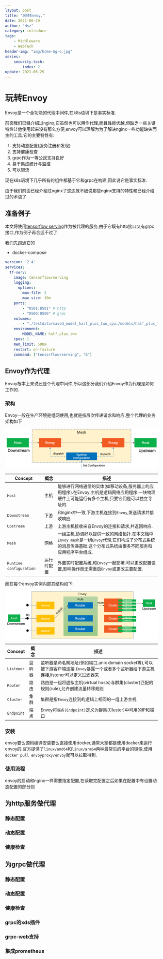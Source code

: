 ```yaml
---
layout: post
title: "玩转Envoy."
date: 2021-06-29
author: "Hsz"
category: introduce
tags:
    - Middleware
    - WebTech
header-img: "img/home-bg-o.jpg"
series:
    security-tech:
        index: 2
update: 2021-06-29
---
```

# 玩转Envoy

Envoy是一个全功能的代理中间件,在k8s语境下是事实标准.

<!--more-->

前面我们已经介绍过nginx,它虽然也可以用作代理,而且性能优越,但缺乏一些关键特性让他使用起来没有那么方便,envoy可以理解为为了解决nginx一些功能缺失而生的工具.它的主要特性有:

1. 支持动态配置(服务注册和发现)
2. 支持健康检查
3. grpc作为一等公民支持良好
4. 易于集成统计与监控
5. 可以限流

现在k8s语境下几乎所有的组件都基于它和grpc在构建,因此说它是事实标准.

由于我们前面已经介绍过nginx了这边就不细说那些nginx支持的特性和已经介绍过的术语了.

## 准备例子

本文将使用[tensorflow serving](https://github.com/tensorflow/serving)作为被代理的服务,由于它既有http接口又有grpc接口,作为例子再合适不过了.

我们先跑通它的

+ docker-compose

```yaml
version: '2.4'
services:
  tf-serv:
    image: tensorflow/serving
    logging:
      options:
        max-file: 3
        max-size: 10m
    ports:
        - "8501:8501" # http
        - "8500:8500" # grpc
    volumes:
        - "./testdata/saved_model_half_plus_two_cpu:/models/half_plus_two"
    environment:
        MODEL_NAME: half_plus_two
    cpus: 1
    mem_limit: 500m
    restart: on-failure
    command: ["tensorflow/serving", "&"]

```

## Envoy作为代理

Envoy根本上来说还是个代理中间件,所以这部分我们介绍Envoy作为代理是如何工作的.

### 架构

Envoy一般在生产环境是组网使用,也就是按层次传递请求和响应.整个代理的业务架构如下

![层次结构](../img/in-post/envoy/basic-concept.png)

| Concept                 | 概念       | 描述                                                                                                                                                           |
| ----------------------- | ---------- | -------------------------------------------------------------------------------------------------------------------------------------------------------------- |
| `Host`                  | 主机       | 能够进行网络通信的实体(如移动设备,服务器上的应用程序).在Envoy,主机是逻辑网络应用程序.一块物理硬件上可能运行有多个主机,只要它们是可以独立寻址的.                |
| `Downstream`            | 下游       | 和nginx中一致,下游主机连接到`Envoy`,发送请求并接收响应.                                                                                                        |
| `Upstream`              | 上游       | 上游主机接收来自Envoy的连接和请求,并返回响应.                                                                                                                  |
| `Mesh`                  | 网格       | 一组主机,协调好以提供一致的网络拓扑.在本文档中`Envoy mesh`是一组`Envoy`代理,它们构成了分布式系统的消息传递基础.这个分布式系统由很多不同服务和应用程序平台组成. |
| `Runtime configuration` | 运行时配置 | 外置实时配置系统,和`Envoy`一起部署.可以更改配置设置,影响操作而无需重启`Envoy`或更改主要配置.                                                                   |

而在每个envoy实例内部其结构如下:

![内部结构](../img/in-post/envoy/forward-concept.png)

| Concept    | 概念   | 描述                                                                                                                                        |
| ---------- | ------ | ------------------------------------------------------------------------------------------------------------------------------------------- |
| `Listener` | 监听器 | 监听器是命名网地址(例如端口,unix domain socket等),可以被下游客户端连接.`Envoy`暴露一个或者多个监听器给下游主机连接,listener可以定义过滤器来 |
| `Router`   | 路由   | 路由是一组将虚拟主机(virtual hosts)与群集(cluster)匹配的规则(rule),允许创建流量转移规则                                                     |
| `Cluster`  | 集群   | 集群是指`Envoy`连接到的逻辑上相同的一组上游主机                                                                                             |
| `Endpoint` | 端点   | Envoy将`端点(Endpoint)`定义为群集(Cluster)中可用的IP和端口                                                                                  |

### 安装

envoy要么源码编译安装要么直接使用docker,通常大家都是使用docker来运行envoy的.官方提供了`linux/amd64`和`linux/arm64`两种最常见的平台的镜像,使用`docker pull envoyproxy/envoy`就可以拉取得到.

### 使用流程

envoy的启动和nginx一样需要指定配置,在读取完配置之后如果在配置中有设置动态配置的部分则

## 为http服务做代理

### 静态配置

### 动态配置

### 健康检查

## 为grpc做代理

### 静态配置

### 动态配置

### 健康检查

### grpc的xds插件

### grpc-web支持

### 集成prometheus


<!-- ## Envoy的生产环境用法

Envoy在生产环境下一般是两种用法

1. 作为api网关
2. 作为Service Mesh的流量代理

### 作为API网关

什么是API网关?API网关主要功能是作为客户端访问的统一界面,并且可以管理API以确保流量安全.

API网关的主要好处之一是能够将后端系统的复杂性与客户端交互的外向API解耦.

以微服务场景举例,一个应用程序(application)可能由数十甚至数百个松散耦合的服务(service)组成,这些服务通过网络相互通信.通过将系统分解为微服务(基于业务功能的较小组件),开发团队可以比单体设计更快速地交付变更.

然而微服务架构的更大灵活性和敏捷性带来了更大的复杂性.每个服务可能用不同的语言或框架编写并通过API/RPC或消息协议与其他组件进行通信.这就是API网关的作用。API网关不是要求系统外的客户端直接与各种后端服务交互,而是在系统边缘添加一个API网关为外部客户提供一个统一的接入层,网关作为一个抽象层为整个应用提供面向外部的API端点,并掩盖了底层服务的复杂性

在后端和客户端之间有了这个抽象层又增加了一个好处:微服务架构的优势之一是各个团队可以快速,定期发布变更.然而当这些变化涉及到对API的定期更新时客户端可能很难保持更新.使用API网关可以让面向外部的API端点保持稳定,后端变化会影响到从网关到后端的连接而客户端保持不变(除非正在添加或删除功能).

此外对于从单体架构过渡到微服务的组织来说提供一致的面向客户端的接口可以使过渡过程更加顺利因为这样对前端来说是透明的,而后端的变化是隐藏的.

管理 API
API代理只是简单地路由请求和响应，而API网关则提供了围绕管理传入和传出流量的额外功能。网关还可以处理跨多个后端实例的服务发现和请求的负载均衡。在商业化API的情况下，客户根据请求的数量和/或频率付费，网关可以管理不同客户的速率限制。

API网关可以通过金丝雀发布来促进新功能的发布过程。网关将指定比例的传入请求路由到服务的新版本，使负责的团队能够监控问题，同时限制任何失败的影响。一旦团队有信心，流量就会切换到新版本。

网关的配置通常通过命令行界面或管理员API应用的策略进行管理，有些网关还提供管理GUI。

确保流量安全
作为您的应用程序的入口点，API网关的理想定位是确保传入请求的安全和保护您的系统。在网关上实施身份验证和授权可以防止恶意行为者获得对服务的访问，而节流请求的数量和维护白名单和/或黑名单可以降低分布式拒绝服务攻击的风险。API网关还可以管理客户端之间和系统内部的通信加密。

在网关处应用安全性，不仅可以减少潜在的攻击面，还可以确保策略的应用一致且高效。在微服务架构中，集中式管理比要求为每个服务实现相同的功能更有效率，因为要实现的话可能会使用不同的语言和框架。

何时需要使用 API 网关？
虽然API以各种形式存在了几十年，但在过去的10年里，API的数量有了巨大的增长，因为组织越来越多地采用API优先的开发方法。在构建产品时，不是将客户端如网站或基于GUI的应用程序与后端紧密耦合，然后构建和暴露API，以允许第三方与同一系统进行交互，而是专注于提供一个对外的API，该API将被内部和外部的所有客户消费。这样不仅效率更高，而且还能为系统提供更多的使用机会。

举个简单的例子，一家航空公司有一个管理航班时刻表和可用性的系统。同样的API可以被航空公司自己的网站和移动应用以及第三方旅行预订服务使用，无论是面向企业还是面向消费者。虽然API优先的方法避免了新功能发布时的重复工作，但通过网关提供API可避免客户因后端变化而受到不必要的影响，并允许航空公司监控和确保使用、管理性能和交易变现。例如，航空公司可能希望对来自第三方客户端的请求适用不同的速率限制，并根据交易数量收费。

虽然API网关位于后端和客户端之间的边界，但这并不意味着它们必须面向外部。网关的目的是为客户提供一个与系统交互的接口，这些客户端可以是内部的，也可以是外部的。

例如，如果一个组织有多个独立的内部系统，例如一个管理产品订单的系统和一个独立的财务系统，可能需要允许一个系统向另一个系统发出请求。订单管理系统边缘的API网关将允许财务系统请求有关订单的数据。该网关还可以支持一个客户端网络应用，供财务团队用户查看数据和生成报表（进而导致对订单系统的请求）。当然，也可以建立一个由这些功能和数据存储组成的单一系统；系统之间的边界应该在哪里，取决于业务需求和背景。

选择API网关时的考虑因素
在决定一个API网关是否能满足你的需求之前，了解网关不做什么很重要。在围绕微服务构建的系统中，通过网关进来的每个请求必须被路由到相关的服务。只有在后端服务之间已经存在网络和通信方法的情况下，网关才能路由这些请求。在同步通信或异步通信之间进行选择，是按服务实现还是使用服务网格，这都是系统设计的重要部分，是否需要API网关，如果需要，选择哪一个。

选择API网关时，要同时考虑你的架构和部署环境。它们现在是什么样子的，你期望它们如何发展？你可能会从头开始构建一个云原生系统，以便利用容器和自动可扩展性的优势，或者你可能会在内部托管系统，并计划随着系统的发展进行混合部署。一些API网关是为特定环境设计的，而另一些则提供了与您的应用程序一起发展的灵活性。

根据设计，在您的系统中添加一个API网关，会给所有传入和传出的流量增加一个跳转。因此，在为您的系统选择网关时，性能应该是一个关键的考虑因素。并非所有的网关都是一样的，通过网关发送请求所产生的额外延迟会对最终用户产生明显的影响。另一方面，一些网关允许您跟踪请求和响应时间。这些性能数据不仅可以帮助您优化系统，而且还可以在某些东西没有按照预期工作时提供指示。

使用API网关时的最佳实践
作为系统的单一入口和出口点，网关需要确保对系统的访问安全。确保用户在通过之前进行身份验证和请求授权，应用转换以确保响应中只包含必要的信息，以及速率限制和流量节流都可以在网关上实施。

网关作为系统的单一入口点，不应该出现单点故障。稳健可靠的设计是一个良好的开端，但根据系统的正常运行时间要求，您可能希望实现API网关的高可用性集群。有些网关要求为每个实例复制数据存储，从而增加了整体成本，而其他网关则支持单数据库和多数据库实现。

由于所有流量都流经网关，它们是监控流量和观察系统行为理想地点。选择一个能够收集指标、支持日志记录和跟踪并提供分析趋势的仪表板的网关，可以让您更深入地了解您的系统，并使您能够在症状出现时迅速对问题做出反应。 -->

<!-- ### 作为Service Mesh的流量代理

服务网格

#### Sidecar模式(挂件模式)

`Envoy`通常被用做Sidecar模式的组件,,我们可以将这种模式理解为挂载组件.一般一个`Envoy`实例会分为两种:




#### 数据平面与控制平面

数据平面指的是负责有条件地转换,转发以及观察进出服务实例的每个网络包,而控制平面则是控制数据平面的工具.

`Envoy`将自身定义为数据平面,并希望使用者可以通过控制平面(主要是xds接口协议)来为Envoy提供动态配置.
 -->

